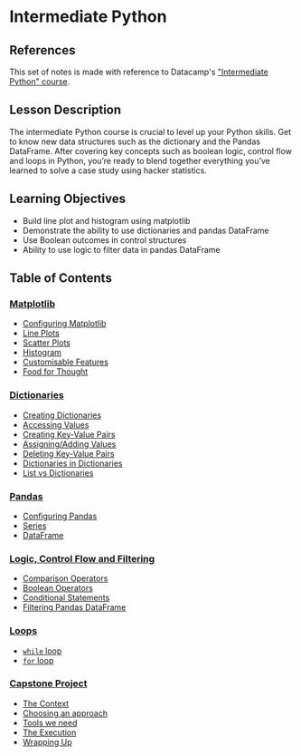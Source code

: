 # Intermediate Python

## References
This set of notes is made with reference to Datacamp's ["Intermediate Python" course](https://app.datacamp.com/learn/courses/intermediate-python).

## Lesson Description

The intermediate Python course is crucial to level up your Python skills. Get to know new data structures such as the dictionary and the Pandas DataFrame.
After covering key concepts such as boolean logic, control flow and loops in Python, you’re ready to blend together everything you’ve learned 
to solve a case study using hacker statistics.

## Learning Objectives

- Build line plot and histogram using matplotlib
- Demonstrate the ability to use dictionaries and pandas DataFrame
- Use Boolean outcomes in control structures
- Ability to use logic to filter data in pandas DataFrame

## Table of Contents

### [Matplotlib](https://github.com/Lumarstar/AISG_Foundations_In_AI/blob/main/Intermediate%20Python/1__matplotlib.md)

- [Configuring Matplotlib](https://github.com/Lumarstar/AISG_Foundations_In_AI/blob/main/Intermediate%20Python/1__matplotlib.md#configuring-matplotlib)
- [Line Plots](https://github.com/Lumarstar/AISG_Foundations_In_AI/blob/main/Intermediate%20Python/1__matplotlib.md#line-plots)
- [Scatter Plots](https://github.com/Lumarstar/AISG_Foundations_In_AI/blob/main/Intermediate%20Python/1__matplotlib.md#scatter-plot)
- [Histogram](https://github.com/Lumarstar/AISG_Foundations_In_AI/blob/main/Intermediate%20Python/1__matplotlib.md#histogram)
- [Customisable Features](https://github.com/Lumarstar/AISG_Foundations_In_AI/blob/main/Intermediate%20Python/1__matplotlib.md#customisable-features)
- [Food for Thought](https://github.com/Lumarstar/AISG_Foundations_In_AI/blob/main/Intermediate%20Python/1__matplotlib.md#food-for-thought)

### [Dictionaries](https://github.com/Lumarstar/AISG_Foundations_In_AI/blob/main/Intermediate%20Python/2__dictionaries.md)

- [Creating Dictionaries](https://github.com/Lumarstar/AISG_Foundations_In_AI/blob/main/Intermediate%20Python/2__dictionaries.md#creating-dictionaries)
- [Accessing Values](https://github.com/Lumarstar/AISG_Foundations_In_AI/blob/main/Intermediate%20Python/2__dictionaries.md#accessing-values)
- [Creating Key-Value Pairs](https://github.com/Lumarstar/AISG_Foundations_In_AI/blob/main/Intermediate%20Python/2__dictionaries.md#creating-key-value-pairs)
- [Assigning/Adding Values](https://github.com/Lumarstar/AISG_Foundations_In_AI/blob/main/Intermediate%20Python/2__dictionaries.md#assigningadding-values)
- [Deleting Key-Value Pairs](https://github.com/Lumarstar/AISG_Foundations_In_AI/blob/main/Intermediate%20Python/2__dictionaries.md#deleting-key-value-pairs)
- [Dictionaries in Dictionaries](https://github.com/Lumarstar/AISG_Foundations_In_AI/blob/main/Intermediate%20Python/2__dictionaries.md#dictionaries-in-dictionaries)
- [List vs Dictionaries](https://github.com/Lumarstar/AISG_Foundations_In_AI/blob/main/Intermediate%20Python/2__dictionaries.md#lists-vs-dictionaries)

### [Pandas](https://github.com/Lumarstar/AISG_Foundations_In_AI/blob/main/Intermediate%20Python/3__pandas.md)

- [Configuring Pandas](https://github.com/Lumarstar/AISG_Foundations_In_AI/blob/main/Intermediate%20Python/3__pandas.md#configuring-pandas)
- [Series](https://github.com/Lumarstar/AISG_Foundations_In_AI/blob/main/Intermediate%20Python/3__pandas.md#series)
- [DataFrame](https://github.com/Lumarstar/AISG_Foundations_In_AI/blob/main/Intermediate%20Python/3__pandas.md#dataframe)

### [Logic, Control Flow and Filtering](https://github.com/Lumarstar/AISG_Foundations_In_AI/blob/main/Intermediate%20Python/4__logic_flow.md)

- [Comparison Operators](https://github.com/Lumarstar/AISG_Foundations_In_AI/blob/main/Intermediate%20Python/4__logic_flow.md#comparison-operators)
- [Boolean Operators](https://github.com/Lumarstar/AISG_Foundations_In_AI/blob/main/Intermediate%20Python/4__logic_flow.md#boolean-operators)
- [Conditional Statements](https://github.com/Lumarstar/AISG_Foundations_In_AI/blob/main/Intermediate%20Python/4__logic_flow.md#conditional-statements)
- [Filtering Pandas DataFrame](https://github.com/Lumarstar/AISG_Foundations_In_AI/blob/main/Intermediate%20Python/4__logic_flow.md#filtering-pandas-dataframes)

### [Loops](https://github.com/Lumarstar/AISG_Foundations_In_AI/blob/main/Intermediate%20Python/5__loops.md)

- [`while` loop](https://github.com/Lumarstar/AISG_Foundations_In_AI/blob/main/Intermediate%20Python/5__loops.md#while-loop)
- [`for` loop](https://github.com/Lumarstar/AISG_Foundations_In_AI/blob/main/Intermediate%20Python/5__loops.md#for-loop)

### [Capstone Project](https://github.com/Lumarstar/AISG_Foundations_In_AI/blob/main/Intermediate%20Python/6__capstone_project.md)

- [The Context](https://github.com/Lumarstar/AISG_Foundations_In_AI/blob/main/Intermediate%20Python/6__capstone_project.md#the-context)
- [Choosing an approach](https://github.com/Lumarstar/AISG_Foundations_In_AI/blob/main/Intermediate%20Python/6__capstone_project.md#choosing-an-approach)
- [Tools we need](https://github.com/Lumarstar/AISG_Foundations_In_AI/blob/main/Intermediate%20Python/6__capstone_project.md#tools-we-need)
- [The Execution](https://github.com/Lumarstar/AISG_Foundations_In_AI/blob/main/Intermediate%20Python/6__capstone_project.md#the-execution)
- [Wrapping Up](https://github.com/Lumarstar/AISG_Foundations_In_AI/blob/main/Intermediate%20Python/6__capstone_project.md#wrapping-up)
